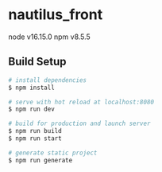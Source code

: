 # nautilus_front

node v16.15.0
npm v8.5.5
## Build Setup

```bash
# install dependencies
$ npm install

# serve with hot reload at localhost:8080
$ npm run dev

# build for production and launch server
$ npm run build
$ npm run start

# generate static project
$ npm run generate
```
